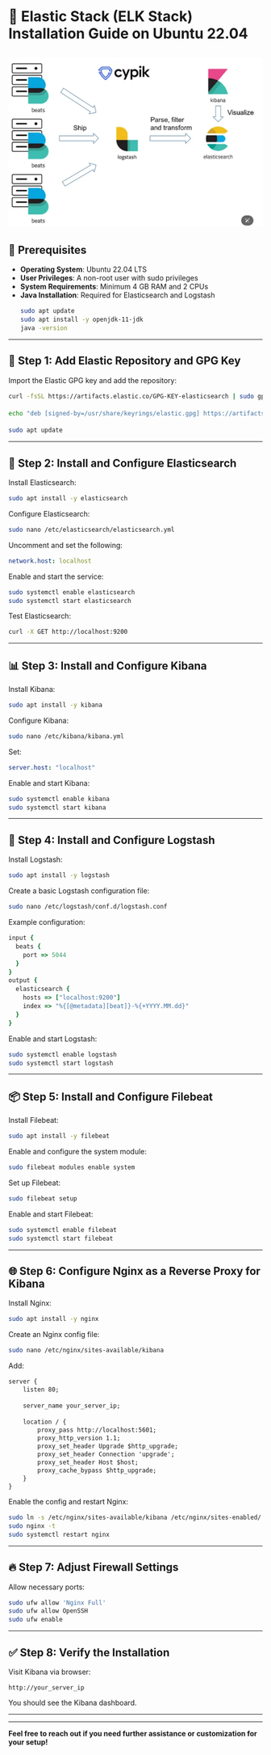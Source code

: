 # 📘 Elastic Stack (ELK Stack) Installation Guide on Ubuntu 22.04
![Project-img](1.png)
---
## 🧰 Prerequisites

- **Operating System**: Ubuntu 22.04 LTS  
- **User Privileges**: A non-root user with sudo privileges  
- **System Requirements**: Minimum 4 GB RAM and 2 CPUs  
- **Java Installation**: Required for Elasticsearch and Logstash  
  ```bash
  sudo apt update
  sudo apt install -y openjdk-11-jdk
  java -version
  ```
---

## 🔐 Step 1: Add Elastic Repository and GPG Key

Import the Elastic GPG key and add the repository:

```bash
curl -fsSL https://artifacts.elastic.co/GPG-KEY-elasticsearch | sudo gpg --dearmor -o /usr/share/keyrings/elastic.gpg

echo "deb [signed-by=/usr/share/keyrings/elastic.gpg] https://artifacts.elastic.co/packages/8.x/apt stable main" | sudo tee /etc/apt/sources.list.d/elastic-8.x.list

sudo apt update
```

---

## 🔎 Step 2: Install and Configure Elasticsearch

Install Elasticsearch:

```bash
sudo apt install -y elasticsearch
```

Configure Elasticsearch:

```bash
sudo nano /etc/elasticsearch/elasticsearch.yml
```

Uncomment and set the following:

```yaml
network.host: localhost
```

Enable and start the service:

```bash
sudo systemctl enable elasticsearch
sudo systemctl start elasticsearch
```

Test Elasticsearch:

```bash
curl -X GET http://localhost:9200
```

---

## 📊 Step 3: Install and Configure Kibana

Install Kibana:

```bash
sudo apt install -y kibana
```

Configure Kibana:

```bash
sudo nano /etc/kibana/kibana.yml
```

Set:

```yaml
server.host: "localhost"
```

Enable and start Kibana:

```bash
sudo systemctl enable kibana
sudo systemctl start kibana
```

---

## 🔄 Step 4: Install and Configure Logstash

Install Logstash:

```bash
sudo apt install -y logstash
```

Create a basic Logstash configuration file:

```bash
sudo nano /etc/logstash/conf.d/logstash.conf
```

Example configuration:

```ruby
input {
  beats {
    port => 5044
  }
}
output {
  elasticsearch {
    hosts => ["localhost:9200"]
    index => "%{[@metadata][beat]}-%{+YYYY.MM.dd}"
  }
}
```

Enable and start Logstash:

```bash
sudo systemctl enable logstash
sudo systemctl start logstash
```

---

## 📦 Step 5: Install and Configure Filebeat

Install Filebeat:

```bash
sudo apt install -y filebeat
```

Enable and configure the system module:

```bash
sudo filebeat modules enable system
```

Set up Filebeat:

```bash
sudo filebeat setup
```

Enable and start Filebeat:

```bash
sudo systemctl enable filebeat
sudo systemctl start filebeat
```

---

## 🌐 Step 6: Configure Nginx as a Reverse Proxy for Kibana

Install Nginx:

```bash
sudo apt install -y nginx
```

Create an Nginx config file:

```bash
sudo nano /etc/nginx/sites-available/kibana
```

Add:

```nginx
server {
    listen 80;

    server_name your_server_ip;

    location / {
        proxy_pass http://localhost:5601;
        proxy_http_version 1.1;
        proxy_set_header Upgrade $http_upgrade;
        proxy_set_header Connection 'upgrade';
        proxy_set_header Host $host;
        proxy_cache_bypass $http_upgrade;
    }
}
```

Enable the config and restart Nginx:

```bash
sudo ln -s /etc/nginx/sites-available/kibana /etc/nginx/sites-enabled/
sudo nginx -t
sudo systemctl restart nginx
```

---

## 🔥 Step 7: Adjust Firewall Settings

Allow necessary ports:

```bash
sudo ufw allow 'Nginx Full'
sudo ufw allow OpenSSH
sudo ufw enable
```

---

## ✅ Step 8: Verify the Installation

Visit Kibana via browser:

```
http://your_server_ip
```

You should see the Kibana dashboard.

---

---

**Feel free to reach out if you need further assistance or customization for your setup!**


